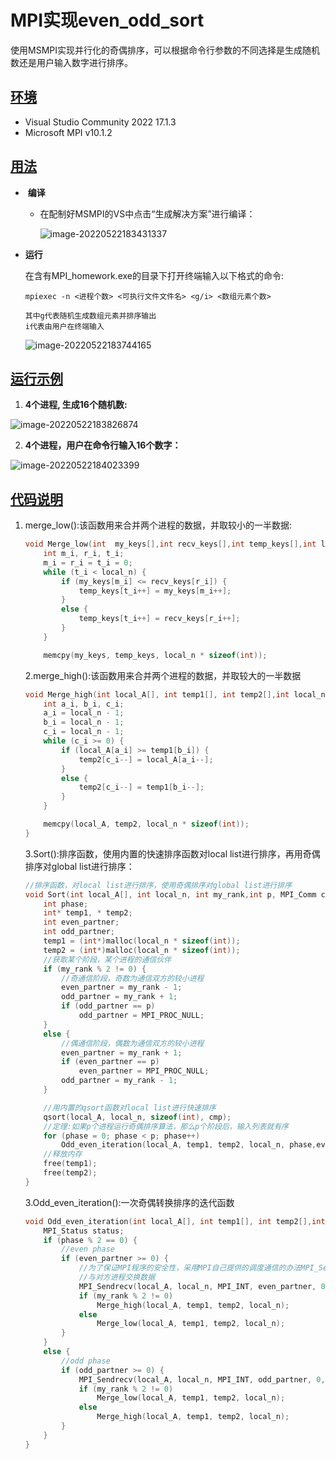 #                              MPI实现even_odd_sort

使用MSMPI实现并行化的奇偶排序，可以根据命令行参数的不同选择是生成随机数还是用户输入数字进行排序。

## <u>环境</u>

- Visual Studio Community 2022     17.1.3
- Microsoft MPI v10.1.2

## <u>用法</u>

- ​	**编译**

  - 在配制好MSMPI的VS中点击“生成解决方案”进行编译：

    ![image-20220522183431337](C:\Users\赵晗瑜\AppData\Roaming\Typora\typora-user-images\image-20220522183431337.png)

- **运行**

  在含有MPI_homework.exe的目录下打开终端输入以下格式的命令:

  ```apl
  mpiexec -n <进程个数> <可执行文件文件名> <g/i> <数组元素个数>
  
  其中g代表随机生成数组元素并排序输出
  i代表由用户在终端输入
  ```

  ![image-20220522183744165](C:\Users\赵晗瑜\AppData\Roaming\Typora\typora-user-images\image-20220522183744165.png)

  

## <u>运行示例</u>

1.    **4个进程,  生成16个随机数:**

![image-20220522183826874](C:\Users\赵晗瑜\AppData\Roaming\Typora\typora-user-images\image-20220522183826874.png)

2.    **4个进程，用户在命令行输入16个数字：**

   ![image-20220522184023399](C:\Users\赵晗瑜\AppData\Roaming\Typora\typora-user-images\image-20220522184023399.png)

## **<u>代码说明</u>**

1. merge_low():该函数用来合并两个进程的数据，并取较小的一半数据:

   ```c
   void Merge_low(int  my_keys[],int recv_keys[],int temp_keys[],int local_n) {
       int m_i, r_i, t_i;
       m_i = r_i = t_i = 0;
       while (t_i < local_n) {
           if (my_keys[m_i] <= recv_keys[r_i]) {
               temp_keys[t_i++] = my_keys[m_i++];
           }
           else {
               temp_keys[t_i++] = recv_keys[r_i++];
           }
       }
   
       memcpy(my_keys, temp_keys, local_n * sizeof(int));
   ```

   2.merge_high():该函数用来合并两个进程的数据，并取较大的一半数据

   ```c
   void Merge_high(int local_A[], int temp1[], int temp2[],int local_n) {
       int a_i, b_i, c_i;
       a_i = local_n - 1;
       b_i = local_n - 1;
       c_i = local_n - 1;
       while (c_i >= 0) {
           if (local_A[a_i] >= temp1[b_i]) {
               temp2[c_i--] = local_A[a_i--];
           }
           else {
               temp2[c_i--] = temp1[b_i--];
           }
       }
   
       memcpy(local_A, temp2, local_n * sizeof(int));
   }  
   ```

   3.Sort():排序函数，使用内置的快速排序函数对local list进行排序，再用奇偶排序对global list进行排序：

   ```c
   //排序函数，对local list进行排序，使用奇偶排序对global list进行排序
   void Sort(int local_A[], int local_n, int my_rank,int p, MPI_Comm comm) {
       int phase;
       int* temp1, * temp2;
       int even_partner; 
       int odd_partner;   
       temp1 = (int*)malloc(local_n * sizeof(int));
       temp2 = (int*)malloc(local_n * sizeof(int));
       //获取某个阶段，某个进程的通信伙伴
       if (my_rank % 2 != 0) {
           //奇通信阶段，奇数为通信双方的较小进程
           even_partner = my_rank - 1;
           odd_partner = my_rank + 1;
           if (odd_partner == p)
               odd_partner = MPI_PROC_NULL;  
       }
       else {
           //偶通信阶段，偶数为通信双方的较小进程
           even_partner = my_rank + 1;
           if (even_partner == p) 
               even_partner = MPI_PROC_NULL;
           odd_partner = my_rank - 1;
       }
   
       //用内置的qsort函数对local list进行快速排序
       qsort(local_A, local_n, sizeof(int), cmp);
       //定理:如果p个进程运行奇偶排序算法，那么p个阶段后，输入列表就有序
       for (phase = 0; phase < p; phase++)
           Odd_even_iteration(local_A, temp1, temp2, local_n, phase,even_partner, odd_partner, my_rank, p, comm);
       //释放内存
       free(temp1);
       free(temp2);
   }  
   ```

   3.Odd_even_iteration():一次奇偶转换排序的迭代函数

   ```c
   void Odd_even_iteration(int local_A[], int temp1[], int temp2[],int local_n, int phase, int even_partner, int odd_partner,int my_rank, int p, MPI_Comm comm) {
       MPI_Status status;
       if (phase % 2 == 0) {
           //even phase
           if (even_partner >= 0) {
               //为了保证MPI程序的安全性，采用MPI自己提供的调度通信的办法MPI_Sendrecv
               //与对方进程交换数据
               MPI_Sendrecv(local_A, local_n, MPI_INT, even_partner, 0,temp1, local_n, MPI_INT, even_partner, 0, comm,&status);
               if (my_rank % 2 != 0)
                   Merge_high(local_A, temp1, temp2, local_n);
               else
                   Merge_low(local_A, temp1, temp2, local_n);
           }
       }
       else {
           //odd phase
           if (odd_partner >= 0) {
               MPI_Sendrecv(local_A, local_n, MPI_INT, odd_partner, 0,temp1, local_n, MPI_INT, odd_partner, 0, comm, &status);
               if (my_rank % 2 != 0)
                   Merge_low(local_A, temp1, temp2, local_n);
               else
                   Merge_high(local_A, temp1, temp2, local_n);
           }
       }
   }  
   ```

   